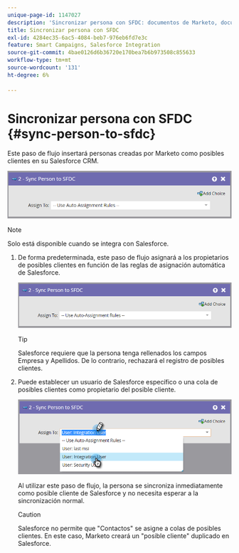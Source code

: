 ```yaml
---
unique-page-id: 1147027
description: 'Sincronizar persona con SFDC: documentos de Marketo, documentación del producto'
title: Sincronizar persona con SFDC
exl-id: 4284ec35-6ac5-4084-beb7-976eb6fd7e3c
feature: Smart Campaigns, Salesforce Integration
source-git-commit: 4bae0126d6b36720e170bea7b6b973508c855633
workflow-type: tm+mt
source-wordcount: '131'
ht-degree: 6%

---
```


# Sincronizar persona con SFDC {#sync-person-to-sfdc}

Este paso de flujo insertará personas creadas por Marketo como posibles clientes en su Salesforce CRM.

![](assets/sync-person-to-sfdc.png)

>[!NOTE]
>
>Solo está disponible cuando se integra con Salesforce.

1. De forma predeterminada, este paso de flujo asignará a los propietarios de posibles clientes en función de las reglas de asignación automática de Salesforce.

   ![](assets/sync-person-to-sfdc.png)

   >[!TIP]
   >
   >Salesforce requiere que la persona tenga rellenados los campos Empresa y Apellidos. De lo contrario, rechazará el registro de posibles clientes.

1. Puede establecer un usuario de Salesforce específico o una cola de posibles clientes como propietario del posible cliente.

   ![](assets/sync-person-to-sfdc-2.png)

   Al utilizar este paso de flujo, la persona se sincroniza inmediatamente como posible cliente de Salesforce y no necesita esperar a la sincronización normal.

   >[!CAUTION]
   >
   >Salesforce no permite que &quot;Contactos&quot; se asigne a colas de posibles clientes. En este caso, Marketo creará un &quot;posible cliente&quot; duplicado en Salesforce.
